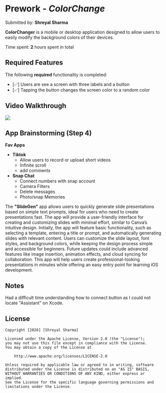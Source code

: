 # Prework - *ColorChange*

Submitted by: **Shreyal Sharma**

**ColorChanger** is a mobile or desktop application designed to allow users to easily modify the background colors of their devices.

Time spent: **2** hours spent in total

## Required Features

The following **required** functionality is completed:

- [✅] Users are see a screen with three labels and a button
- [✅] Tapping the button changes the screen color to a random color
 
## Video Walkthrough

<div>
    <a href="https://www.loom.com/share/2e74e5684a7b48ccac2bdcb146567415">
    </a>
    <a href="https://www.loom.com/share/2e74e5684a7b48ccac2bdcb146567415">
      <img style="max-width:300px;" src="https://cdn.loom.com/sessions/thumbnails/2e74e5684a7b48ccac2bdcb146567415-b7cf0377db4df434-full-play.gif">
    </a>
  </div>

## App Brainstorming (Step 4)

**Fav Apps**
- **Tiktok**
  - Allow users to record or upload short videos
  - Infinite scroll
  - add comments
- **Snap Chat**
  - Connect numbers with snap account
  - Camera Filters
  - Delete messages
  - Photo/snap Memories    

The **"SlideGen"** app allows users to quickly generate slide presentations based on simple text prompts, ideal for users who need to create presentations fast. The app will provide a user-friendly interface for creating and customizing slides with minimal effort, similar to Canva’s intuitive design. Initially, the app will feature basic functionality, such as selecting a template, entering a title or prompt, and automatically generating slides with relevant content. Users can customize the slide layout, font styles, and background colors, while keeping the design process simple and accessible for beginners. Future updates could include advanced features like image insertion, animation effects, and cloud syncing for collaboration. This app will help users create professional-looking presentations in minutes while offering an easy entry point for learning iOS development.

## Notes

Had a difficult time understanding how to connect button as I could not locate "Assistant" on Xcode.

## License

    Copyright [2026] [Shreyal Sharma]

    Licensed under the Apache License, Version 2.0 (the "License");
    you may not use this file except in compliance with the License.
    You may obtain a copy of the License at

        http://www.apache.org/licenses/LICENSE-2.0

    Unless required by applicable law or agreed to in writing, software
    distributed under the License is distributed on an "AS IS" BASIS,
    WITHOUT WARRANTIES OR CONDITIONS OF ANY KIND, either express or implied.
    See the License for the specific language governing permissions and
    limitations under the License.
